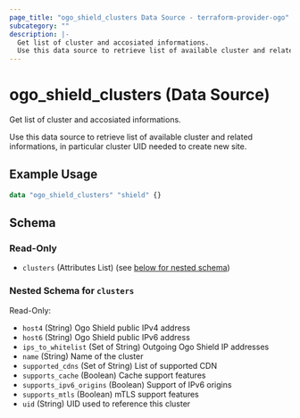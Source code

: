 ```yaml
---
page_title: "ogo_shield_clusters Data Source - terraform-provider-ogo"
subcategory: ""
description: |-
  Get list of cluster and accosiated informations.
  Use this data source to retrieve list of available cluster and related informations, in particular cluster UID needed to create new site.
---
```


# ogo_shield_clusters (Data Source)

Get list of cluster and accosiated informations.

Use this data source to retrieve list of available cluster and related informations, in particular cluster UID needed to create new site.

## Example Usage

```terraform
data "ogo_shield_clusters" "shield" {}
```

<!-- schema generated by tfplugindocs -->
## Schema

### Read-Only

- `clusters` (Attributes List) (see [below for nested schema](#nestedatt--clusters))

<a id="nestedatt--clusters"></a>
### Nested Schema for `clusters`

Read-Only:

- `host4` (String) Ogo Shield public IPv4 address
- `host6` (String) Ogo Shield public IPv6 address
- `ips_to_whitelist` (Set of String) Outgoing Ogo Shield IP addresses
- `name` (String) Name of the cluster
- `supported_cdns` (Set of String) List of supported CDN
- `supports_cache` (Boolean) Cache support features
- `supports_ipv6_origins` (Boolean) Support of IPv6 origins
- `supports_mtls` (Boolean) mTLS support features
- `uid` (String) UID used to reference this cluster
